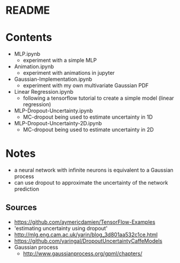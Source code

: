 # README #

# Contents #
- MLP.ipynb
    - experiment with a simple MLP
- Animation.ipynb
    - experiment with animations in jupyter
- Gaussian-Implementation.ipynb
    - experiment with my own multivariate Gaussian PDF
- Linear Regression.ipynb
    - following a tensorflow tutorial to create a simple model (linear regression)
- MLP-Dropout-Uncertainty.ipynb
    - MC-dropout being used to estimate uncertainty in 1D
- MLP-Dropout-Uncertainty-2D.ipynb
    - MC-dropout being used to estimate uncertainty in 2D


# Notes #
- a neural network with infinite neurons is equivalent to a Gaussian process
- can use dropout to approximate the uncertainty of the network prediction


## Sources ##
- https://github.com/aymericdamien/TensorFlow-Examples
- 'estimating uncertainty using dropout'
- http://mlg.eng.cam.ac.uk/yarin/blog_3d801aa532c1ce.html
- https://github.com/yaringal/DropoutUncertaintyCaffeModels
- Gaussian process
    - http://www.gaussianprocess.org/gpml/chapters/

